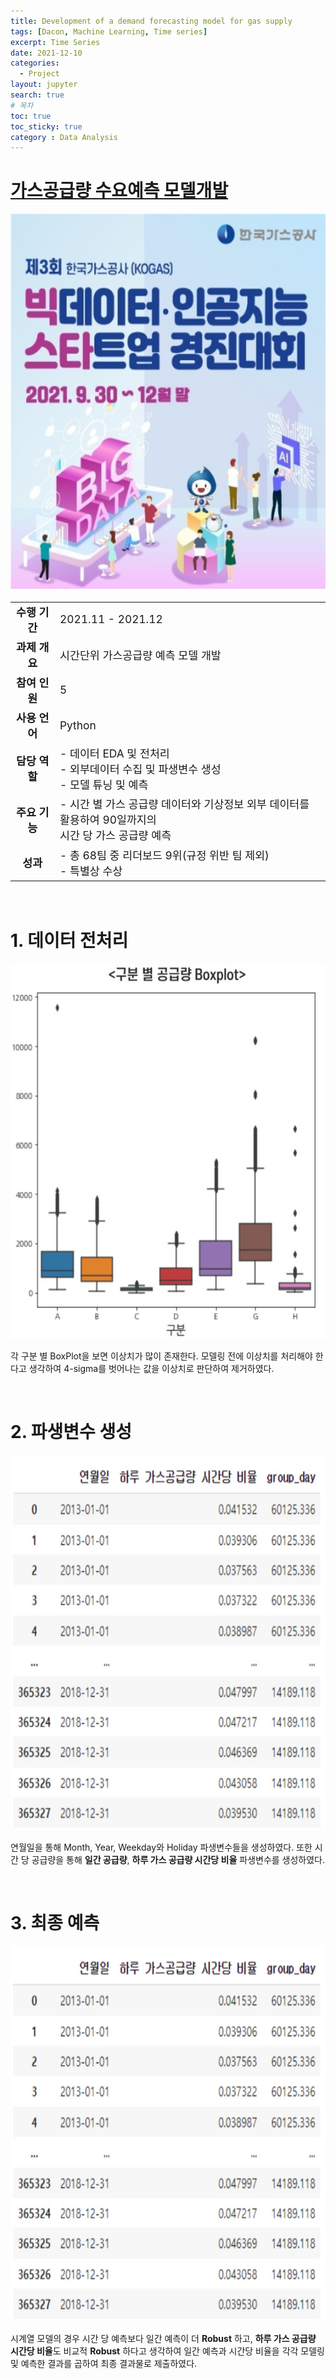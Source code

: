 ```yaml
---
title: Development of a demand forecasting model for gas supply
tags: [Dacon, Machine Learning, Time series]
excerpt: Time Series
date: 2021-12-10
categories: 
  - Project
layout: jupyter
search: true
# 목차
toc: true  
toc_sticky: true 
category : Data Analysis
---
```



<STYLE TYPE="text/css">
    table {font-size: 13pt;}
</STYLE>

# <a href= "https://dacon.io/competitions/official/235830/overview/description">가스공급량 수요예측 모델개발</a>

<img src = "/images/GAS/GAS_1.jpeg" height = "600" width = "600">



|   |   |
|:-:|:---|
|**수행 기간**|2021.11 - 2021.12|
|**과제 개요**|시간단위 가스공급량 예측 모델 개발|
|**참여 인원**|5|
|**사용 언어**|Python|
|**담당 역할**|- 데이터 EDA 및 전처리<br>- 외부데이터 수집 및 파생변수 생성<br>- 모델 튜닝 및 예측|
|**주요 기능**|- 시간 별 가스 공급량 데이터와 기상정보 외부 데이터를 활용하여 90일까지의<br> 시간 당 가스 공급량 예측|
|**성과**| - 총 68팀 중 리더보드 9위(규정 위반 팀 제외)<br> - 특별상 수상|

<br>

# 1. 데이터 전처리

<img src = "/images/GAS/GAS_2.jpeg" height = "600" width = "600">

각 구분 별 BoxPlot을 보면 이상치가 많이 존재한다. 모델링 전에 이상치를 처리해야 한다고 생각하여 4-sigma를 벗어나는 값을 이상치로 판단하여 제거하였다.

<br>

# 2. 파생변수 생성

<img src = "/images/GAS/GAS_4.jpeg" height = "600" width = "600">

연월일을 통해 Month, Year, Weekday와 Holiday 파생변수들을 생성하였다. 또한 시간 당 공급량을 통해 **일간 공급량**, **하루 가스 공급량 시간당 비율** 파생변수를 생성하였다.

<br>

# 3. 최종 예측

<img src = "/images/GAS/GAS_4.jpeg" height = "600" width = "600">

시계열 모델의 경우 시간 당 예측보다 일간 예측이 더 **Robust** 하고, **하루 가스 공급량 시간당 비율**도 비교적 **Robust** 하다고 생각하여 일간 예측과 시간당 비율을 각각 모델링 및 예측한 결과를 곱하여 최종 결과물로 제출하였다.